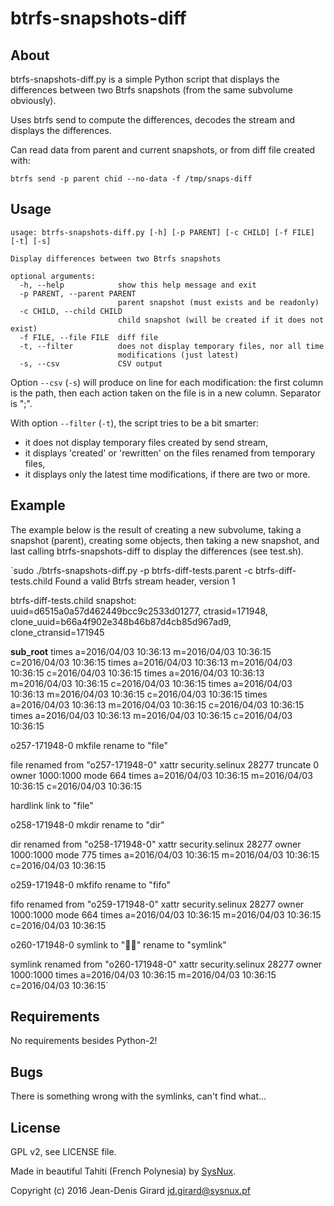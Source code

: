 btrfs-snapshots-diff
====================

About
-----
btrfs-snapshots-diff.py is a simple Python script that displays the differences 
between two Btrfs snapshots (from the same subvolume obviously).

Uses btrfs send to compute the differences, decodes the stream and 
displays the differences.

Can read data from parent and current snapshots, or from diff file created with:

`btrfs send -p parent chid --no-data -f /tmp/snaps-diff`

Usage
-----

    usage: btrfs-snapshots-diff.py [-h] [-p PARENT] [-c CHILD] [-f FILE] [-t] [-s]
    
    Display differences between two Btrfs snapshots
    
    optional arguments:
      -h, --help            show this help message and exit
      -p PARENT, --parent PARENT
                            parent snapshot (must exists and be readonly)
      -c CHILD, --child CHILD
                            child snapshot (will be created if it does not exist)
      -f FILE, --file FILE  diff file
      -t, --filter          does not display temporary files, nor all time
                            modifications (just latest)
      -s, --csv             CSV output

Option `--csv` (`-s`) will produce on line for each modification: the first 
column is the path, then each action taken on the file is in a new column. 
Separator is ";".

With option `--filter` (`-t`), the script tries to be a bit smarter:
 * it does not display temporary files created by send stream,
 * it displays 'created' or 'rewritten' on the files renamed from temporary files,
 * it displays only the latest time modifications, if there are two or more.

Example
-------
The example below is the result of creating a new subvolume, taking a 
snapshot (parent), creating some objects, then taking a new snapshot, 
and last calling btrfs-snapshots-diff to display the differences (see test.sh).

`sudo ./btrfs-snapshots-diff.py -p btrfs-diff-tests.parent -c btrfs-diff-tests.child
Found a valid Btrfs stream header, version 1

btrfs-diff-tests.child
	snapshot: uuid=d6515a0a57d462449bcc9c2533d01277, ctrasid=171948, clone_uuid=b66a4f902e348b46b87d4cb85d967ad9, clone_ctransid=171945

__sub_root__
	times a=2016/04/03 10:36:13 m=2016/04/03 10:36:15 c=2016/04/03 10:36:15
	times a=2016/04/03 10:36:13 m=2016/04/03 10:36:15 c=2016/04/03 10:36:15
	times a=2016/04/03 10:36:13 m=2016/04/03 10:36:15 c=2016/04/03 10:36:15
	times a=2016/04/03 10:36:13 m=2016/04/03 10:36:15 c=2016/04/03 10:36:15
	times a=2016/04/03 10:36:13 m=2016/04/03 10:36:15 c=2016/04/03 10:36:15
	times a=2016/04/03 10:36:13 m=2016/04/03 10:36:15 c=2016/04/03 10:36:15

o257-171948-0
	mkfile
	rename to "file"

file
	renamed from "o257-171948-0"
	xattr security.selinux 28277
	truncate 0
	owner 1000:1000
	mode 664
	times a=2016/04/03 10:36:15 m=2016/04/03 10:36:15 c=2016/04/03 10:36:15

hardlink
	link to "file"

o258-171948-0
	mkdir
	rename to "dir"

dir
	renamed from "o258-171948-0"
	xattr security.selinux 28277
	owner 1000:1000
	mode 775
	times a=2016/04/03 10:36:15 m=2016/04/03 10:36:15 c=2016/04/03 10:36:15

o259-171948-0
	mkfifo
	rename to "fifo"

fifo
	renamed from "o259-171948-0"
	xattr security.selinux 28277
	owner 1000:1000
	mode 664
	times a=2016/04/03 10:36:15 m=2016/04/03 10:36:15 c=2016/04/03 10:36:15

o260-171948-0
	symlink to "      "
	rename to "symlink"

symlink
	renamed from "o260-171948-0"
	xattr security.selinux 28277
	owner 1000:1000
	times a=2016/04/03 10:36:15 m=2016/04/03 10:36:15 c=2016/04/03 10:36:15`

Requirements
------------
No requirements besides Python-2!

Bugs
----
There is something wrong with the symlinks, can't find what...


License
-------
GPL v2, see LICENSE file.

Made in beautiful Tahiti (French Polynesia) by [SysNux](http://www.sysnux.pf/ "Systèmes Linux en Polynésie française").

Copyright (c) 2016 Jean-Denis Girard <jd.girard@sysnux.pf>
